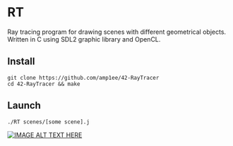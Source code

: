 # RT
Ray tracing program for drawing scenes with different geometrical objects. Written in C using SDL2 graphic library and OpenCL.
## Install
```
git clone https://github.com/amp1ee/42-RayTracer
cd 42-RayTracer && make
```
## Launch
```
./RT scenes/[some scene].j
```
[![IMAGE ALT TEXT HERE](https://img.youtube.com/vi/Dm_cc5a0vWo/0.jpg)](https://www.youtube.com/watch?v=Dm_cc5a0vWo)
